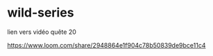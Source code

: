 # wild-series

lien vers vidéo quête 20

https://www.loom.com/share/2948864e1f904c78b50839de9bce11c4
